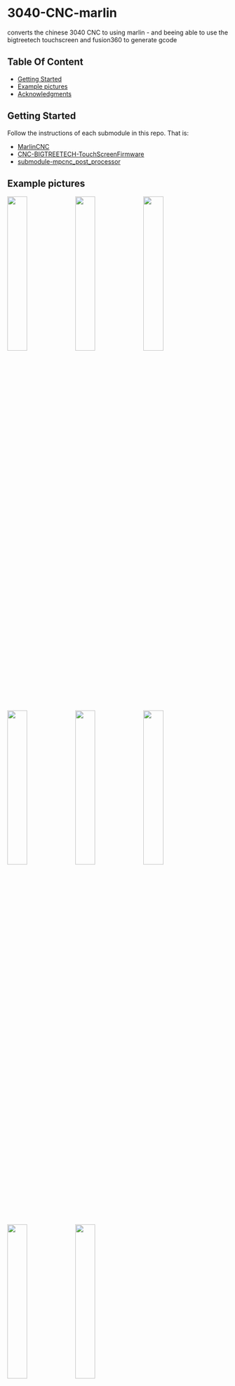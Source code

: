 # 3040-CNC-marlin
converts the chinese 3040 CNC to using marlin - and beeing able to use the bigtreetech touchscreen and fusion360 to generate gcode

## Table Of Content

- [Getting Started](#getting-started)
- [Example pictures](#example-pictures)
- [Acknowledgments](#acknowledgments)

## Getting Started

Follow the instructions of each submodule in this repo. That is:
* [MarlinCNC](https://github.com/thob97/MarlinCNC) 
* [CNC-BIGTREETECH-TouchScreenFirmware ](https://github.com/thob97/CNC-BIGTREETECH-TouchScreenFirmware)
* [submodule-mpcnc_post_processor](https://github.com/thob97/submodule-mpcnc_post_processor) 

## Example pictures
<p float="left">
    <img src="./example_pictures/1.jpeg"  width="30%" height="30%">
    <img src="./example_pictures/2.jpeg"  width="30%" height="30%">
    <img src="./example_pictures/3.jpeg"  width="30%" height="30%">
    <img src="./example_pictures/4.jpeg"  width="30%" height="30%">
    <img src="./example_pictures/5.jpeg"  width="30%" height="30%">
    <img src="./example_pictures/6.jpeg"  width="30%" height="30%">
    <img src="./example_pictures/7.jpeg"  width="30%" height="30%">
    <img src="./example_pictures/8.jpeg"  width="30%" height="30%">
</p>

## Acknowledgments

* https://github.com/MarlinFirmware/Marlin
* https://github.com/jeffeb3/BIGTREETECH-TouchScreenFirmware
* https://github.com/V1EngineeringInc/BIGTREETECH-TouchScreenFirmware
* https://github.com/bigtreetech/BIGTREETECH-TouchScreenFirmware
* https://github.com/flyfisher604/mpcnc_post_processor
